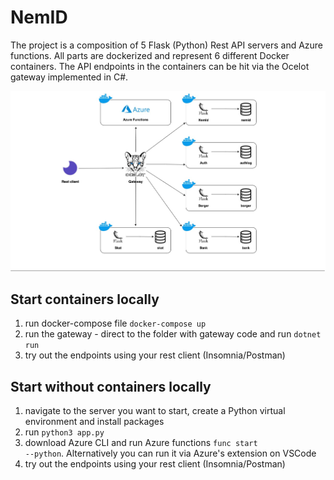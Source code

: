 # NemID

The project is a composition of 5 Flask (Python) Rest API servers and Azure functions. All parts are dockerized and represent 6 different Docker containers.
The API endpoints in the containers can be hit via the Ocelot gateway implemented in C#. 

![diagram](/diagram.jpg)

## Start containers locally

1. run docker-compose file <code>docker-compose up</code>
2. run the gateway - direct to the folder with gateway code and run <code>dotnet run</code>
3. try out the endpoints using your rest client (Insomnia/Postman)

## Start without containers locally

1. navigate to the server you want to start, create a Python virtual environment and install packages
1. run <code>python3 app.py</code>
2. download Azure CLI and run Azure functions <code>func start --python</code>. Alternatively you can run it via Azure's extension on VSCode
3. try out the endpoints using your rest client (Insomnia/Postman)

